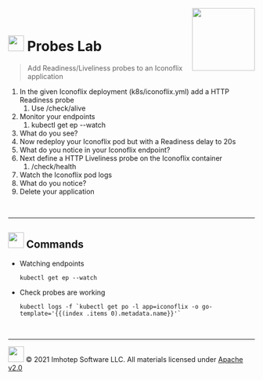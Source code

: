 <img src="../assets/k8sland.png" align="right" width="128" height="auto"/>

<br/>

# <img src="../assets/lab.png" width="32" height="auto"/> Probes Lab

> Add Readiness/Liveliness probes to an Iconoflix application

1. In the given Iconoflix deployment (k8s/iconoflix.yml) add a HTTP Readiness probe
   1. Use /check/alive
1. Monitor your endpoints
   1. kubectl get ep --watch
1. What do you see?
1. Now redeploy your Iconoflix pod but with a Readiness delay to 20s
1. What do you notice in your Iconoflix endpoint?
1. Next define a HTTP Liveliness probe on the Iconoflix container
   1. /check/health
1. Watch the Iconoflix pod logs
1. What do you notice?
1. Delete your application

<br/>

---
## <img src="../assets/fox.png" width="32" height="auto"/> Commands

- Watching endpoints

  ```shell
  kubectl get ep --watch
  ```

- Check probes are working

  ```shell
  kubectl logs -f `kubectl get po -l app=iconoflix -o go-template='{{(index .items 0).metadata.name}}'`
  ```

<br/>

---
<img src="../assets/imhotep_logo.png" width="32" height="auto"/> © 2021 Imhotep Software LLC.
All materials licensed under [Apache v2.0](http://www.apache.org/licenses/LICENSE-2.0)